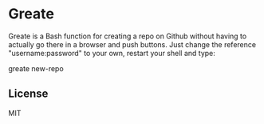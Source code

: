 # Greate

Greate is a Bash function for creating a repo on Github without having to actually go there in a browser and push buttons. Just change the reference "username:password" to your own, restart your shell and type: 

greate new-repo

## License
MIT
